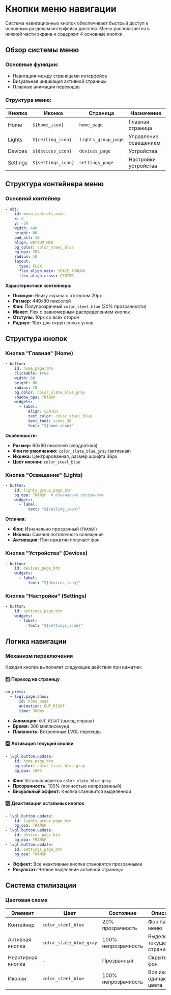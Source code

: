 # Кнопки меню навигации

Система навигационных кнопок обеспечивает быстрый доступ к основным разделам интерфейса дисплея. Меню располагается в нижней части экрана и содержит 4 основные кнопки.

## Обзор системы меню

### **Основные функции:**
- Навигация между страницами интерфейса
- Визуальная индикация активной страницы
- Плавные анимации переходов

### **Структура меню:**
| Кнопка | Иконка | Страница | Назначение |
|--------|--------|----------|------------|
| Home | `${home_icon}` | `home_page` | Главная страница |
| Lights | `${ceiling_icon}` | `lights_group_page` | Управление освещением |
| Devices | `${devices_icon}` | `devices_page` | Устройства |
| Settings | `${settings_icon}` | `settings_page` | Настройки устройства |

## Структура контейнера меню

### **Основной контейнер**
```yaml
- obj:
    id: menu_controls_main
    x: 0
    y: -20
    width: 440
    height: 80
    pad_all: 10
    align: BOTTOM_MID
    bg_color: color_steel_blue
    bg_opa: 20%
    radius: 10
    layout:
      type: FLEX
      flex_align_main: SPACE_AROUND
      flex_align_cross: CENTER
```

**Характеристики контейнера:**
- **Позиция:** Внизу экрана с отступом 20px
- **Размер:** 440x80 пикселей
- **Фон:** Полупрозрачный `color_steel_blue` (20% прозрачности)
- **Макет:** Flex с равномерным распределением кнопок
- **Отступы:** 10px со всех сторон
- **Радиус:** 10px для скругленных углов

## Структура кнопок

### **Кнопка "Главная" (Home)**
```yaml
- button:
    id: home_page_btn
    clickable: true
    width: 60
    height: 60
    radius: 10
    bg_color: color_slate_blue_gray
    shadow_opa: TRANSP
    widgets:
      - label:
          align: CENTER
          text_color: color_steel_blue
          text_font: icons_36
          text: "${home_icon}"
```

**Особенности:**
- **Размер:** 60x60 пикселей (квадратная)
- **Фон по умолчанию:** `color_slate_blue_gray` (активная)
- **Иконка:** Центрированная, размер шрифта 36px
- **Цвет иконки:** `color_steel_blue`

### **Кнопка "Освещение" (Lights)**
```yaml
- button:
    id: lights_group_page_btn
    bg_opa: TRANSP  # Изначально прозрачная
    widgets:
      - label:
          text: "${ceiling_icon}"
```

**Отличия:**
- **Фон:** Изначально прозрачный (`TRANSP`)
- **Иконка:** Символ потолочного освещения
- **Активация:** При нажатии получает фон

### **Кнопка "Устройства" (Devices)**
```yaml
- button:
    id: devices_page_btn
    widgets:
      - label:
          text: "${devices_icon}"
```

### **Кнопка "Настройки" (Settings)**
```yaml
- button:
    id: settings_page_btn
    widgets:
      - label:
          text: "${settings_icon}"
```

## Логика навигации

### **Механизм переключения**

Каждая кнопка выполняет следующие действия при нажатии:

#### 1️⃣ **Переход на страницу**
```yaml
on_press:
  - lvgl.page.show: 
      id: home_page
      animation: OUT_RIGHT
      time: 300ms
```

- **Анимация:** `OUT_RIGHT` (выезд справа)
- **Время:** 300 миллисекунд
- **Плавность:** Встроенные LVGL переходы

#### 2️⃣ **Активация текущей кнопки**
```yaml
- lvgl.button.update:
    id: home_page_btn
    bg_color: color_slate_blue_gray
    bg_opa: 100%
```

- **Фон:** Устанавливается `color_slate_blue_gray`
- **Прозрачность:** 100% (полностью непрозрачный)
- **Визуальный эффект:** Кнопка становится выделенной

#### 3️⃣ **Деактивация остальных кнопок**
```yaml
- lvgl.button.update:
    id: lights_group_page_btn
    bg_opa: TRANSP
- lvgl.button.update:
    id: devices_page_btn
    bg_opa: TRANSP
- lvgl.button.update:
    id: settings_page_btn
    bg_opa: TRANSP
```

- **Эффект:** Все неактивные кнопки становятся прозрачными
- **Результат:** Четкое выделение активной страницы

## Система стилизации

### **Цветовая схема**
| Элемент | Цвет | Состояние | Описание |
|---------|------|-----------|----------|
| Контейнер | `color_steel_blue` | 20% прозрачность | Фон панели меню |
| Активная кнопка | `color_slate_blue_gray` | 100% непрозрачность | Выделение текущей страницы |
| Неактивная кнопка | - | Прозрачный | Скрытый фон |
| Иконки | `color_steel_blue` | 100% непрозрачность | Все иконки одинакового цвета |
